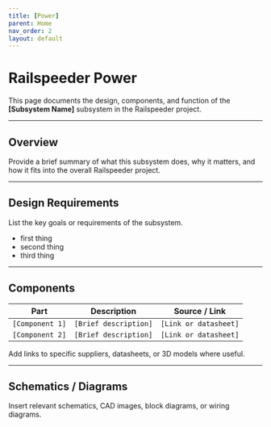 ```yaml
---
title: [Power]
parent: Home
nav_order: 2
layout: default
---
```


# Railspeeder Power

This page documents the design, components, and function of the **[Subsystem
Name]** subsystem in the Railspeeder project.

---

## Overview

Provide a brief summary of what this subsystem does, why it matters, and how it
fits into the overall Railspeeder project.

---

## Design Requirements

List the key goals or requirements of the subsystem.

- first thing
- second thing
- third thing

---

## Components

| Part            | Description           | Source / Link         |
| --------------- | --------------------- | --------------------- |
| `[Component 1]` | `[Brief description]` | `[Link or datasheet]` |
| `[Component 2]` | `[Brief description]` | `[Link or datasheet]` |

Add links to specific suppliers, datasheets, or 3D models where useful.

---

## Schematics / Diagrams

Insert relevant schematics, CAD images, block diagrams, or wiring diagrams.
